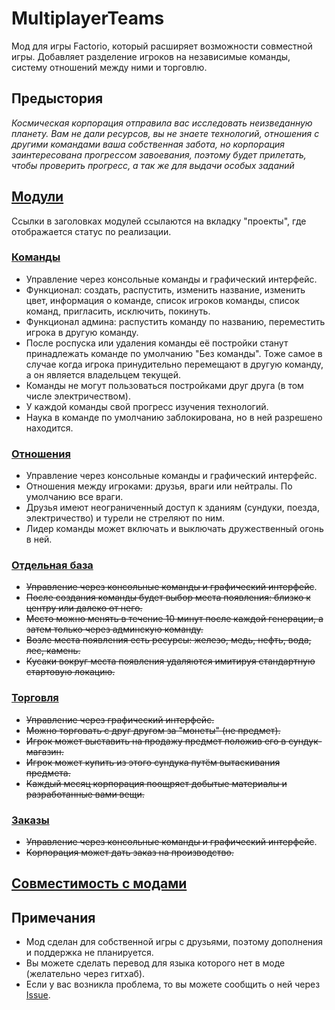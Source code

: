 # MultiplayerTeams

Мод для игры Factorio, который расширяет возможности совместной игры.
Добавляет разделение игроков на независимые команды, систему отношений между ними и торговлю.

## Предыстория

*Космическая корпорация отправила вас исследовать неизведанную планету. Вам не дали ресурсов, вы не знаете технологий, отношения с другими командами ваша собственная забота, но корпорация заинтересована прогрессом завоевания, поэтому будет прилетать, чтобы проверить прогресс, а так же для выдачи особых заданий*

## [Модули](https://github.com/nyafnir/multiplayer-teams/projects?type=classic)

Ссылки в заголовках модулей ссылаются на вкладку "проекты", где отображается статус по реализации.

### [Команды](https://github.com/nyafnir/multiplayer-teams/projects/1)

- Управление через консольные команды и графический интерфейс.
- Функционал: создать, распустить, изменить название, изменить цвет, информация о команде, список игроков команды, список команд, пригласить, исключить, покинуть.
- Функционал админа: распустить команду по названию, переместить игрока в другую команду.
- После роспуска или удаления команды её постройки станут принадлежать команде по умолчанию "Без команды". Тоже самое в случае когда игрока принудительно перемещают в другую команду, а он является владельцем текущей.
- Команды не могут пользоваться постройками друг друга (в том числе электричеством).
- У каждой команды свой прогресс изучения технологий.
- Наука в команде по умолчанию заблокирована, но в ней разрешено находится.

### [Отношения](https://github.com/nyafnir/multiplayer-teams/projects/5)

- Управление через консольные команды и графический интерфейс.
- Отношения между игроками: друзья, враги или нейтралы. По умолчанию все враги.
- Друзья имеют неограниченный доступ к зданиям (сундуки, поезда, электричество) и турели не стреляют по ним.
- Лидер команды может включать и выключать дружественный огонь в ней.

### [Отдельная база](https://github.com/nyafnir/multiplayer-teams/projects/6)

- ~~Управление через консольные команды и графический интерфейс~~.
- ~~После создания команды будет выбор места появления: близко к центру или далеко от него.~~
- ~~Место можно менять в течение 10 минут после каждой генерации, а затем только через админскую команду.~~
- ~~Возле места появления есть ресурсы: железо, медь, нефть, вода, лес, камень.~~
- ~~Кусаки вокруг места появления удаляются имитируя стандартную стартовую локацию.~~

### [Торговля](https://github.com/nyafnir/multiplayer-teams/projects/8)

- ~~Управление через графический интерфейс.~~
- ~~Можно торговать с друг другом за "монеты" (не предмет).~~
- ~~Игрок может выставить на продажу предмет положив его в сундук-магазин.~~
- ~~Игрок может купить из этого сундука путём вытаскивания предмета.~~
- ~~Каждый месяц корпорация поощряет добытые материалы и разработанные вами вещи.~~

### [Заказы](https://github.com/nyafnir/multiplayer-teams/projects/7)

- ~~Управление через консольные команды и графический интерфейс~~.
- ~~Корпорация может дать заказ на производство.~~

## [Совместимость с модами](./COMPATIBLE.md)

## Примечания

- Мод сделан для собственной игры с друзьями, поэтому дополнения и поддержка не планируется.
- Вы можете сделать перевод для языка которого нет в моде (желательно через гитхаб).
- Если у вас возникла проблема, то вы можете сообщить о ней через [Issue](https://github.com/nyafnir/multiplayer-teams/issues).
